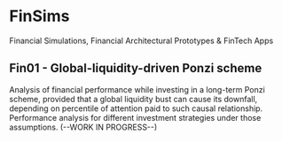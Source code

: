 # FinSims
Financial Simulations, Financial Architectural Prototypes &amp; FinTech Apps

## Fin01 - Global-liquidity-driven Ponzi scheme

Analysis of financial performance while investing in a long-term Ponzi scheme, provided that a global liquidity bust can cause its downfall, depending on percentile of attention paid to such causal relationship. Performance analysis for different investment strategies under those assumptions. (--WORK IN PROGRESS--)
